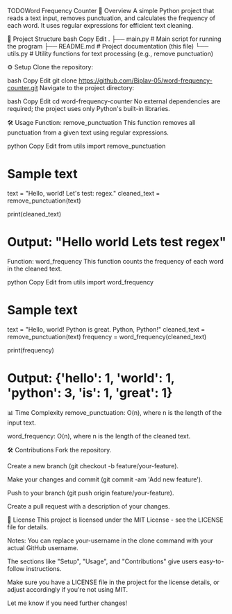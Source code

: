TODOWord Frequency Counter
📜 Overview
A simple Python project that reads a text input, removes punctuation, and calculates the frequency of each word. It uses regular expressions for efficient text cleaning.

📂 Project Structure
bash
Copy
Edit
.
├── main.py            # Main script for running the program
├── README.md          # Project documentation (this file)
└── utils.py           # Utility functions for text processing (e.g., remove punctuation)

⚙️ Setup
Clone the repository:

bash
Copy
Edit
git clone https://github.com/Biplav-05/word-frequency-counter.git
Navigate to the project directory:

bash
Copy
Edit
cd word-frequency-counter
No external dependencies are required; the project uses only Python's built-in libraries.

🛠️ Usage
Function: remove_punctuation
This function removes all punctuation from a given text using regular expressions.

python
Copy
Edit
from utils import remove_punctuation

# Sample text
text = "Hello, world! Let's test: regex."
cleaned_text = remove_punctuation(text)

print(cleaned_text)
# Output: "Hello world Lets test regex"
Function: word_frequency
This function counts the frequency of each word in the cleaned text.

python
Copy
Edit
from utils import word_frequency

# Sample text
text = "Hello, world! Python is great. Python, Python!"
cleaned_text = remove_punctuation(text)
frequency = word_frequency(cleaned_text)

print(frequency)
# Output: {'hello': 1, 'world': 1, 'python': 3, 'is': 1, 'great': 1}
📊 Time Complexity
remove_punctuation: O(n), where n is the length of the input text.

word_frequency: O(n), where n is the length of the cleaned text.

🛠️ Contributions
Fork the repository.

Create a new branch (git checkout -b feature/your-feature).

Make your changes and commit (git commit -am 'Add new feature').

Push to your branch (git push origin feature/your-feature).

Create a pull request with a description of your changes.

📜 License
This project is licensed under the MIT License - see the LICENSE file for details.

Notes:
You can replace your-username in the clone command with your actual GitHub username.

The sections like "Setup", "Usage", and "Contributions" give users easy-to-follow instructions.

Make sure you have a LICENSE file in the project for the license details, or adjust accordingly if you're not using MIT.

Let me know if you need further changes!